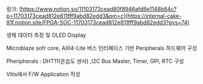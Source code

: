 링크: [https://www.notion.so/11103173cead80f8946afd6e1148b84c?p=11703173cead812e811fff9abd82edd3&pm=c](https://internal-cake-81f.notion.site/FPGA-SOC-11703173cead812e811fff9abd82edd3?pvs=74)

생체 데이터 측정 및 OLED Display

Microblaze sofr core, AXI4-Lite 버스 인터페이스 기반 Peripherals 하드웨어 구성

Pheripherals : DHT11(온습도 센서) ,I2C Bus Master, Timer, GPI, RTC 구성

Vitis에서 F/W Application 작성
